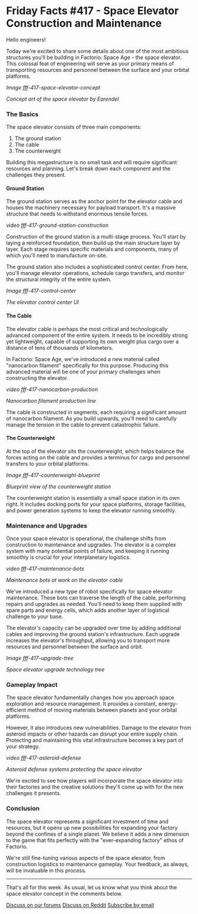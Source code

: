 <!-- Command for generating this post: python create_new_blogpost.py --blogpost_number 417 --prev_blogpost_as_examples 373 381 411 --bullet_points "Space elevator construction and maintenance" -->

# Friday Facts #417 - Space Elevator Construction and Maintenance

Hello engineers!

Today we're excited to share some details about one of the most ambitious structures you'll be building in Factorio: Space Age - the space elevator. This colossal feat of engineering will serve as your primary means of transporting resources and personnel between the surface and your orbital platforms.

*Image fff-417-space-elevator-concept*

_Concept art of the space elevator by Earendel_

### The Basics

The space elevator consists of three main components:

1. The ground station
2. The cable
3. The counterweight

Building this megastructure is no small task and will require significant resources and planning. Let's break down each component and the challenges they present.

#### Ground Station

The ground station serves as the anchor point for the elevator cable and houses the machinery necessary for payload transport. It's a massive structure that needs to withstand enormous tensile forces.

*video fff-417-ground-station-construction*

Construction of the ground station is a multi-stage process. You'll start by laying a reinforced foundation, then build up the main structure layer by layer. Each stage requires specific materials and components, many of which you'll need to manufacture on-site.

The ground station also includes a sophisticated control center. From here, you'll manage elevator operations, schedule cargo transfers, and monitor the structural integrity of the entire system.

*Image fff-417-control-center*

_The elevator control center UI_

#### The Cable

The elevator cable is perhaps the most critical and technologically advanced component of the entire system. It needs to be incredibly strong yet lightweight, capable of supporting its own weight plus cargo over a distance of tens of thousands of kilometers.

In Factorio: Space Age, we've introduced a new material called "nanocarbon filament" specifically for this purpose. Producing this advanced material will be one of your primary challenges when constructing the elevator.

*video fff-417-nanocarbon-production*

_Nanocarbon filament production line_

The cable is constructed in segments, each requiring a significant amount of nanocarbon filament. As you build upwards, you'll need to carefully manage the tension in the cable to prevent catastrophic failure.

#### The Counterweight

At the top of the elevator sits the counterweight, which helps balance the forces acting on the cable and provides a terminus for cargo and personnel transfers to your orbital platforms.

*Image fff-417-counterweight-blueprint*

_Blueprint view of the counterweight station_

The counterweight station is essentially a small space station in its own right. It includes docking ports for your space platforms, storage facilities, and power generation systems to keep the elevator running smoothly.

### Maintenance and Upgrades

Once your space elevator is operational, the challenge shifts from construction to maintenance and upgrades. The elevator is a complex system with many potential points of failure, and keeping it running smoothly is crucial for your interplanetary logistics.

*video fff-417-maintenance-bots*

_Maintenance bots at work on the elevator cable_

We've introduced a new type of robot specifically for space elevator maintenance. These bots can traverse the length of the cable, performing repairs and upgrades as needed. You'll need to keep them supplied with spare parts and energy cells, which adds another layer of logistical challenge to your base.

The elevator's capacity can be upgraded over time by adding additional cables and improving the ground station's infrastructure. Each upgrade increases the elevator's throughput, allowing you to transport more resources and personnel between the surface and orbit.

*Image fff-417-upgrade-tree*

_Space elevator upgrade technology tree_

### Gameplay Impact

The space elevator fundamentally changes how you approach space exploration and resource management. It provides a constant, energy-efficient method of moving materials between planets and your orbital platforms.

However, it also introduces new vulnerabilities. Damage to the elevator from asteroid impacts or other hazards can disrupt your entire supply chain. Protecting and maintaining this vital infrastructure becomes a key part of your strategy.

*video fff-417-asteroid-defense*

_Asteroid defense systems protecting the space elevator_

We're excited to see how players will incorporate the space elevator into their factories and the creative solutions they'll come up with for the new challenges it presents.

### Conclusion

The space elevator represents a significant investment of time and resources, but it opens up new possibilities for expanding your factory beyond the confines of a single planet. We believe it adds a new dimension to the game that fits perfectly with the "ever-expanding factory" ethos of Factorio.

We're still fine-tuning various aspects of the space elevator, from construction logistics to maintenance gameplay. Your feedback, as always, will be invaluable in this process.

* * *

That's all for this week. As usual, let us know what you think about the space elevator concept in the comments below.

[Discuss on our forums](https://forums.factorio.com/viewtopic.php?f=38&t=12345) [Discuss on Reddit](https://www.reddit.com/r/factorio/comments/space_elevator_fff_417/)
[Subscribe by email](https://newsletter.factorio.com/subscription/Km9uSnxm9)
